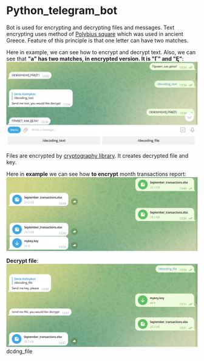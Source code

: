 # Python_telegram_bot

Bot is used for encrypting and decrypting files and messages. Text encrypting uses method of [Polybius square](https://en.wikipedia.org/wiki/Polybius_square) which was used in ancient Greece.
Feature of this principle is that one letter can have two matches.

Here in example, we can see how to encrypt and decrypt text. Also, we can see that __"a" has two matches, in encrypted version. It is "Г" and "Ę"__:
![Example text](/text_encode.png)

Files are encrypted by [cryptography library](https://pypi.org/project/cryptography/). It creates decrypted file and key.

Here in __example__ we can see how __to encrypt__ month transactions report:
![encrypt file](/encdng_file.png)

__Decrypt file__:
![encrypt file](/dcdng_file.png)
dcdng_file
